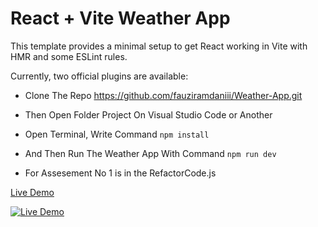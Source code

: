 # React + Vite Weather App

This template provides a minimal setup to get React working in Vite with HMR and some ESLint rules.

Currently, two official plugins are available:

- Clone The Repo https://github.com/fauziramdaniii/Weather-App.git
- Then Open Folder Project On Visual Studio Code or Another
- Open Terminal, Write Command `npm install`
- And Then Run The Weather App With Command `npm run dev`

- For Assesement No 1 is in the RefactorCode.js

[Live Demo](https://weather-app-nine-kappa-78.vercel.app/)

[![Live Demo](https://img.shields.io/badge/Live-Demo-blue)](https://weather-app-nine-kappa-78.vercel.app/)
